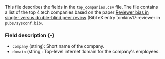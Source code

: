 This file describes the fields in the `top_companies.csv` file.
The file contains a list of the top 4 tech companies based on the paper [Reviewer bias in single- versus double-blind peer review](https://www.pnas.org/content/114/48/12708) (BibTeX entry tomkins17:reviewer in `pubs/sysconf.bib`).

### Field description {-}

  * `company` (string): Short name of the company.
  * `domain` (string): Top-level internet domain for the company's employees.
